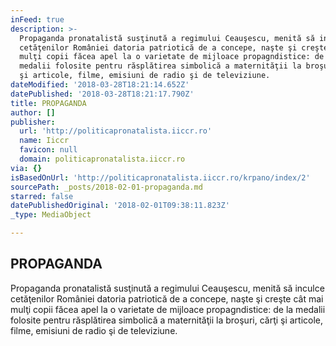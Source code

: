 ```yaml
---
inFeed: true
description: >-
  Propaganda pronatalistă susţinută a regimului Ceauşescu, menită să inculce
  cetăţenilor României datoria patriotică de a concepe, naşte şi creşte cât mai
  mulţi copii făcea apel la o varietate de mijloace propagndistice: de la
  medalii folosite pentru răsplătirea simbolică a maternităţii la broşuri, cărţi
  şi articole, filme, emisiuni de radio şi de televiziune.
dateModified: '2018-03-28T18:21:14.652Z'
datePublished: '2018-03-28T18:21:17.790Z'
title: PROPAGANDA
author: []
publisher:
  url: 'http://politicapronatalista.iiccr.ro'
  name: Iiccr
  favicon: null
  domain: politicapronatalista.iiccr.ro
via: {}
isBasedOnUrl: 'http://politicapronatalista.iiccr.ro/krpano/index/2'
sourcePath: _posts/2018-02-01-propaganda.md
starred: false
datePublishedOriginal: '2018-02-01T09:38:11.823Z'
_type: MediaObject

---
```

<article style=""><h1>PROPAGANDA</h1><p>Propaganda pronatalistă susţinută a regimului Ceauşescu, menită să inculce cetăţenilor României datoria patriotică de a concepe, naşte şi creşte cât mai mulţi copii făcea apel la o varietate de mijloace propagndistice: de la medalii folosite pentru răsplătirea simbolică a maternităţii la broşuri, cărţi şi articole, filme, emisiuni de radio şi de televiziune.</p></article>